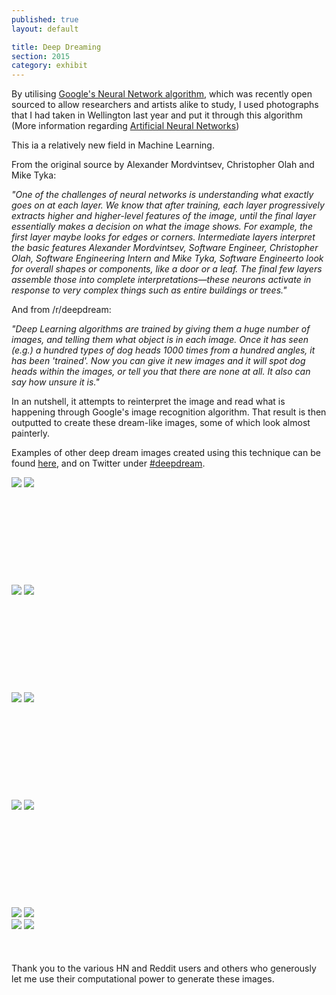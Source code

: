 ```yaml
---
published: true
layout: default

title: Deep Dreaming
section: 2015
category: exhibit
---
```


By utilising [Google's Neural Network algorithm][source], which was recently open sourced to allow researchers and artists alike to study, I used photographs that I had taken in Wellington last year and put it through this algorithm (More information regarding [Artificial Neural Networks][ann]) 

This ia a relatively new field in Machine Learning.

From the original source by Alexander Mordvintsev, Christopher Olah and Mike Tyka:

_"One of the challenges of neural networks is understanding what exactly goes on at each layer. We know that after training, each layer progressively extracts higher and higher-level features of the image, until the final layer essentially makes a decision on what the image shows. For example, the first layer maybe looks for edges or corners. Intermediate layers interpret the basic features Alexander Mordvintsev, Software Engineer, Christopher Olah, Software Engineering Intern and Mike Tyka, Software Engineerto look for overall shapes or components, like a door or a leaf. The final few layers assemble those into complete interpretations—these neurons activate in response to very complex things such as entire buildings or trees."_ 

And from /r/deepdream:

_"Deep Learning algorithms are trained by giving them a huge number of images, and telling them what object is in each image. Once it has seen (e.g.) a hundred types of dog heads 1000 times from a hundred angles, it has been 'trained'. Now you can give it new images and it will spot dog heads within the images, or tell you that there are none at all. It also can say how unsure it is."_

In an nutshell, it attempts to reinterpret the image and read what is happening through Google's image recognition algorithm. That result is then outputted to create these dream-like images, some of which look almost painterly.

Examples of other deep dream images created using this technique can be found [here][here], and on Twitter under [#deepdream][dd].

<img src="https://farm8.staticflickr.com/7500/16158906498_f90683ab71_z_d.jpg"> <img src="https://farm1.staticflickr.com/393/19599734061_d4e05fcc17_z_d.jpg">
<br><br>
<br><br>
<br><br>
<br><br>
<br><br>
<img src="https://farm4.staticflickr.com/3702/18972892434_49ed456dae_z_d.jpg"> <img src="https://farm1.staticflickr.com/526/18974482143_260cca9ebb_z_d.jpg">
<br><br>
<br><br>
<br><br>
<br><br>
<br><br>
<img src="https://farm1.staticflickr.com/416/19569355466_ab44a9d142_z_d.jpg"> <img src="https://farm1.staticflickr.com/558/19595404215_bc29dfb1a0_z_d.jpg">
<br><br>
<br><br>
<br><br>
<br><br>
<br><br>
<img src="https://farm4.staticflickr.com/3779/19588623892_f1b2e83356_z_d.jpg"> <img src="https://farm1.staticflickr.com/450/18973024584_ba983572de_z_d.jpg">
<br><br>
<br><br>
<br><br>
<br><br>
<br><br>
<img src="https://farm9.staticflickr.com/8680/16229675744_eaff61cbd2_z_d.jpg"> <img src="https://farm1.staticflickr.com/508/19645726416_0e841161fb_z_d.jpg"> 
<br>
<img src="https://farm4.staticflickr.com/3712/19664836182_cca67b90ab_z_d.jpg"> <img src="https://farm1.staticflickr.com/396/19049351644_c65c8ac72c_z_d.jpg">
<br><br>
<br><br>
Thank you to the various HN and Reddit users and others who generously let me use their computational power to generate these images.

[source]: https://googleresearch.blogspot.ch/2015/06/inceptionism-going-deeper-into-neural.html
[ann]: https://en.wikipedia.org/wiki/Artificial_neural_network
[here]: https://photos.google.com/share/AF1QipPX0SCl7OzWilt9LnuQliattX4OUCj_8EP65_cTVnBmS1jnYgsGQAieQUc1VQWdgQ?key=aVBxWjhwSzg2RjJWLWRuVFBBZEN1d205bUdEMnhB
[dd]: https://twitter.com/hashtag/deepdream
